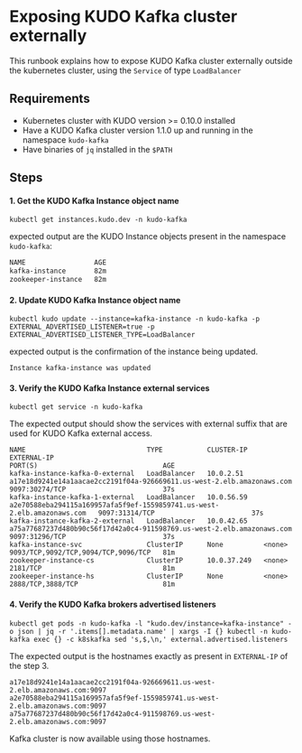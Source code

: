 # Exposing KUDO Kafka cluster externally

This runbook explains how to expose KUDO Kafka cluster externally outside the kubernetes cluster, using the `Service` of type `LoadBalancer`

## Requirements

- Kubernetes cluster with KUDO version >= 0.10.0 installed
- Have a KUDO Kafka cluster version 1.1.0 up and running in the namespace `kudo-kafka`
- Have binaries of `jq` installed in the `$PATH`

## Steps

#### 1. Get the KUDO Kafka Instance object name

`kubectl get instances.kudo.dev -n kudo-kafka`

expected output are the KUDO Instance objects present in the namespace `kudo-kafka`:

```bash
NAME                 AGE
kafka-instance       82m
zookeeper-instance   82m
```

#### 2. Update KUDO Kafka Instance object name

`kubectl kudo update --instance=kafka-instance -n kudo-kafka -p EXTERNAL_ADVERTISED_LISTENER=true -p EXTERNAL_ADVERTISED_LISTENER_TYPE=LoadBalancer`

expected output is the confirmation of the instance being updated.

```
Instance kafka-instance was updated
```

#### 3. Verify the KUDO Kafka Instance external services

`kubectl get service -n kudo-kafka`

The expected output should show the services with external suffix that are used for KUDO Kafka external access. 

```
NAME                              TYPE           CLUSTER-IP    EXTERNAL-IP                                                               PORT(S)                               AGE
kafka-instance-kafka-0-external   LoadBalancer   10.0.2.51     a17e18d9241e14a1aacae2cc2191f04a-926669611.us-west-2.elb.amazonaws.com    9097:30274/TCP                        37s
kafka-instance-kafka-1-external   LoadBalancer   10.0.56.59    a2e70588eba294115a169957afa5f9ef-1559859741.us-west-2.elb.amazonaws.com   9097:31314/TCP                        37s
kafka-instance-kafka-2-external   LoadBalancer   10.0.42.65    a75a77687237d480b90c56f17d42a0c4-911598769.us-west-2.elb.amazonaws.com    9097:31296/TCP                        37s
kafka-instance-svc                ClusterIP      None          <none>                                                                    9093/TCP,9092/TCP,9094/TCP,9096/TCP   81m
zookeeper-instance-cs             ClusterIP      10.0.37.249   <none>                                                                    2181/TCP                              81m
zookeeper-instance-hs             ClusterIP      None          <none>                                                                    2888/TCP,3888/TCP                     81m
```

#### 4. Verify the KUDO Kafka brokers advertised listeners

`kubectl get pods -n kudo-kafka -l "kudo.dev/instance=kafka-instance" -o json | jq -r '.items[].metadata.name' | xargs -I {} kubectl -n kudo-kafka exec {} -c k8skafka sed 's,$,\n,' external.advertised.listeners`

The expected output is the hostnames exactly as present in `EXTERNAL-IP` of the step 3.

```
a17e18d9241e14a1aacae2cc2191f04a-926669611.us-west-2.elb.amazonaws.com:9097
a2e70588eba294115a169957afa5f9ef-1559859741.us-west-2.elb.amazonaws.com:9097
a75a77687237d480b90c56f17d42a0c4-911598769.us-west-2.elb.amazonaws.com:9097
```

Kafka cluster is now available using those hostnames.
